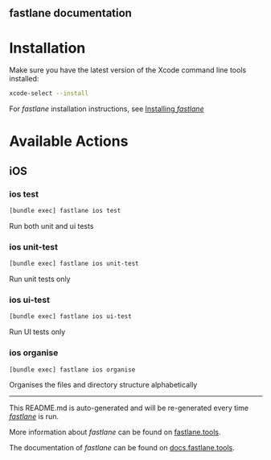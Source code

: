 fastlane documentation
----

# Installation

Make sure you have the latest version of the Xcode command line tools installed:

```sh
xcode-select --install
```

For _fastlane_ installation instructions, see [Installing _fastlane_](https://docs.fastlane.tools/#installing-fastlane)

# Available Actions

## iOS

### ios test

```sh
[bundle exec] fastlane ios test
```

Run both unit and ui tests

### ios unit-test

```sh
[bundle exec] fastlane ios unit-test
```

Run unit tests only

### ios ui-test

```sh
[bundle exec] fastlane ios ui-test
```

Run UI tests only

### ios organise

```sh
[bundle exec] fastlane ios organise
```

Organises the files and directory structure alphabetically

----

This README.md is auto-generated and will be re-generated every time [_fastlane_](https://fastlane.tools) is run.

More information about _fastlane_ can be found on [fastlane.tools](https://fastlane.tools).

The documentation of _fastlane_ can be found on [docs.fastlane.tools](https://docs.fastlane.tools).
